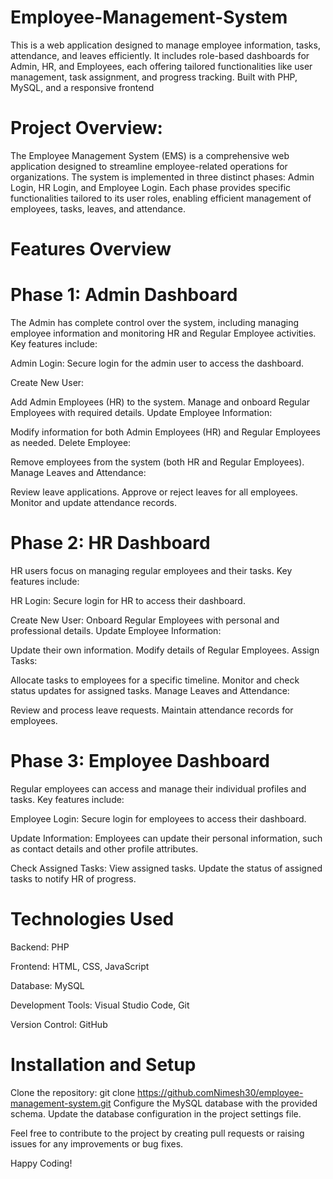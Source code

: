 # Employee-Management-System
 This is a web application designed to manage employee information, tasks, attendance, and leaves efficiently. It includes role-based dashboards for Admin, HR, and Employees, each offering tailored functionalities like user management, task assignment, and progress tracking. Built with PHP, MySQL, and a responsive frontend

# Project Overview:
The Employee Management System (EMS) is a comprehensive web application designed to streamline employee-related operations for organizations. The system is implemented in three distinct phases: Admin Login, HR Login, and Employee Login. Each phase provides specific functionalities tailored to its user roles, enabling efficient management of employees, tasks, leaves, and attendance.

# Features Overview
# Phase 1: Admin Dashboard
The Admin has complete control over the system, including managing employee information and monitoring HR and Regular Employee activities. Key features include:

Admin Login:
Secure login for the admin user to access the dashboard.

Create New User:

Add Admin Employees (HR) to the system.
Manage and onboard Regular Employees with required details.
Update Employee Information:

Modify information for both Admin Employees (HR) and Regular Employees as needed.
Delete Employee:

Remove employees from the system (both HR and Regular Employees).
Manage Leaves and Attendance:

Review leave applications.
Approve or reject leaves for all employees.
Monitor and update attendance records.

# Phase 2: HR Dashboard
HR users focus on managing regular employees and their tasks. Key features include:

HR Login:
Secure login for HR to access their dashboard.

Create New User:
Onboard Regular Employees with personal and professional details.
Update Employee Information:

Update their own information.
Modify details of Regular Employees.
Assign Tasks:

Allocate tasks to employees for a specific timeline.
Monitor and check status updates for assigned tasks.
Manage Leaves and Attendance:

Review and process leave requests.
Maintain attendance records for employees.

# Phase 3: Employee Dashboard
Regular employees can access and manage their individual profiles and tasks. Key features include:

Employee Login:
Secure login for employees to access their dashboard.

Update Information:
Employees can update their personal information, such as contact details and other profile attributes.

Check Assigned Tasks:
View assigned tasks.
Update the status of assigned tasks to notify HR of progress.

# Technologies Used
Backend: PHP

Frontend: HTML, CSS, JavaScript

Database: MySQL

Development Tools: Visual Studio Code, Git

Version Control: GitHub

# Installation and Setup
Clone the repository:
git clone https://github.comNimesh30/employee-management-system.git
Configure the MySQL database with the provided schema.
Update the database configuration in the project settings file.

Feel free to contribute to the project by creating pull requests or raising issues for any improvements or bug fixes.

Happy Coding!


